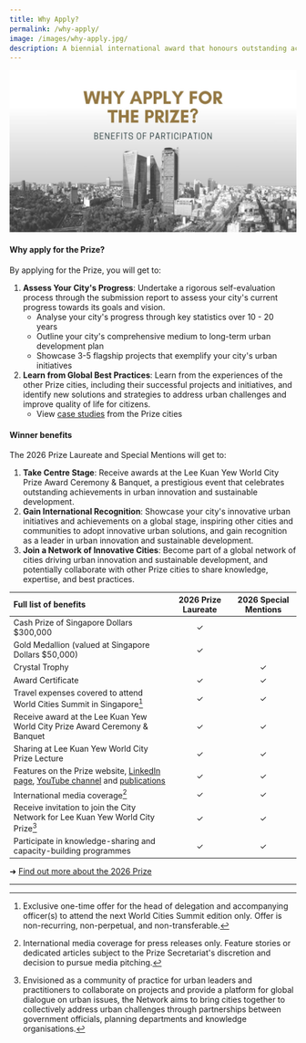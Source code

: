 ```yaml
---
title: Why Apply?
permalink: /why-apply/
image: /images/why-apply.jpg/
description: A biennial international award that honours outstanding achievements and contributions to the creation of liveable, vibrant and sustainable urban communities around the world.
---
```


![Why oh why](/images/why-apply.jpg)

#### **Why apply for the Prize?**

By applying for the Prize, you will get to: 

1. **Assess Your City's Progress**: Undertake a rigorous self-evaluation process through the submission report to assess your city's current progress towards its goals and vision.
   - Analyse your city's progress through key statistics over 10 - 20 years
   - Outline your city's comprehensive medium to long-term urban development plan
   - Showcase 3-5 flagship projects that exemplify your city's urban initiatives 
2. **Learn from Global Best Practices**: Learn from the experiences of the other Prize cities, including their successful projects and initiatives, and identify new solutions and strategies to address urban challenges and improve quality of life for citizens.
   - View [case studies](/resources/case-studies/) from the Prize cities

#### **Winner benefits**

The 2026 Prize Laureate and Special Mentions will get to:

1. **Take Centre Stage**: Receive awards at the Lee Kuan Yew World City Prize Award Ceremony & Banquet, a prestigious event that celebrates outstanding achievements in urban innovation and sustainable development.
2. **Gain International Recognition**: Showcase your city's innovative urban initiatives and achievements on a global stage, inspiring other cities and communities to adopt innovative urban solutions, and gain recognition as a leader in urban innovation and sustainable development. 
3. **Join a Network of Innovative Cities**: Become part of a global network of cities driving urban innovation and sustainable development, and potentially collaborate with other Prize cities to share knowledge, expertise, and best practices.

| Full list of benefits | 2026 Prize Laureate | 2026 Special Mentions |
|:---|:---:|:---:|
| Cash Prize of Singapore Dollars $300,000 | ✓ |  |
| Gold Medallion (valued at Singapore Dollars $50,000) | ✓ |  |
| Crystal Trophy |  | ✓ |
| Award Certificate | ✓ | ✓ |
| Travel expenses covered to attend World Cities Summit in Singapore[^1] | ✓ | ✓ |
| Receive award at the Lee Kuan Yew World City Prize Award Ceremony & Banquet | ✓ | ✓ |
| Sharing at Lee Kuan Yew World City Prize Lecture | ✓ | ✓ |
| Features on the Prize website, [LinkedIn page](https://www.linkedin.com/company/worldcityprize/), [YouTube channel](https://www.youtube.com/@worldcityprize) and [publications](documents/worldcityprize-2024.pdf/) | ✓ | ✓ |
| International media coverage[^2] | ✓ | ✓ |
| Receive invitation to join the City Network for Lee Kuan Yew World City Prize[^3] | ✓ | ✓ |
| Participate in knowledge-sharing and capacity-building programmes | ✓ | ✓ |

➜ [Find out more about the 2026 Prize](/prize-cycle/)

---

[^1]: Exclusive one-time offer for the head of delegation and accompanying officer(s) to attend the next World Cities Summit edition only. Offer is non-recurring, non-perpetual, and non-transferable.
[^2]: International media coverage for press releases only. Feature stories or dedicated articles subject to the Prize Secretariat's discretion and decision to pursue media pitching.
[^3]: Envisioned as a community of practice for urban leaders and practitioners to collaborate on projects and provide a platform for global dialogue on urban issues, the Network aims to bring cities together to collectively address urban challenges through partnerships between government officials, planning departments and knowledge organisations.

